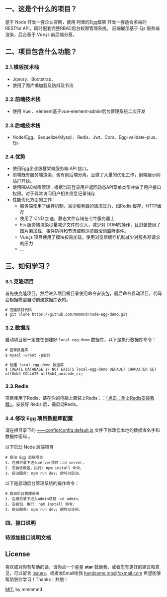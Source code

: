## 一、这是个什么的项目？

基于 Node 开发一套企业官网，使用 阿里的Egg框架 开发一套适合多端的 RESTful API，同时配套完整RBAC后台权限管理系统。
前端展示基于 Ejs 服务端渲染，后台基于 Vue.js 前后端分离。

## 二、项目包含什么功能？

### 2.1.模板技术栈

* Jqeury、Bootstrap、
* 使用了图片懒加载及防抖及节流

### 2.2.前端技术栈

* 使用 Vue 、element基于vue-element-admin后台管理系统二次开发

### 2.3.后端技术栈

* Node/Egg、Sequelize/Mysql 、Redis、Jwt、Cors、Egg-validate-plus、Ejs

### 2.4.优势

* 使用Egg企业级框架做服务端 API 接口。
* 前端既有服务端渲染，也有前后端分离，且做了大量的优化工作，前端展示网站打开快。
* 使用RBAC权限管理 , 根据当前登录用户返回动态API菜单类型并做了用户接口权限。对于异常访问用户相关信息记录储存
* 性能优化方面的工作：
    * 服务端使用了缓存机制，减少服务器的请求压力，如Redis 缓存，HTTP缓存
    * 使用了 CND 加速，静态文件存储在七牛服务器上
    * Ejs 服务端渲染尽量减少文件的引入，减少对 DOM的操作，且封装使用了图片懒加载，事件防抖和节流控制浏览器滚动监听事件。
    * Vue.js 项目使用了模块按需加载，使用浏览器缓存机制减少对服务器请求的压力
    * ...

## 三、如何学习？

### 3.1.克隆项目

首先使克隆项目，然后进入项目根目录使用命令安装包，最后命令启动项目，代码会根据模型自动创建数据库表的。

```
# 克隆项目代码
$ git clone https://github.com/mmmmnd/node-egg-demo.git
```

### 3.2.数据库

启动项目前一定要在创建好 `local-egg-demo` 数据库，以下是执行数据库命令：

```
# 登录数据库
$ mysql -uroot -p密码

# 创建 local-egg-demo 数据库
$ CREATE DATABASE IF NOT EXISTS local-egg-demo DEFAULT CHARACTER SET utf8mb4 COLLATE utf8mb4_unicode_ci;
```

### 3.3.Redis

项目使用了Redis，请在你的电脑上面装上Redis：：[「点击：附上Redis安装教程」](https://www.runoob.com/redis/redis-install.html)，安装好 Redis 后，需启动Redis。

### 3.4.修改 Egg 项目数据库配置

请在根目录下的 [——config/config.default.js](https://github.com/LFB/nodejs-koa-blog/blob/master/config/config.js) 文件下修改您本地的数据库名字和数据库密码 。

以下启动 Node 后端项目

```
# 启动 Egg 后端项目
1. 在根目录下进入server项目：cd server，
2. 安装依赖包，执行: npm install 命令，
3. 启动服务: npm run dev; 即可以启动。
```
以下是启动后台管理系统的操作命令：

```
# 启动后台管理系统
1. 在根目录下进入admin项目：cd admin，
2. 安装包，执行: npm install 命令，
3. 启动服务: npm run dev; 即可以访问。
```

### 四、接口说明
### 待添加接口说明文档

## License

喜欢或对你有帮助的话，请你点一个星星 **star** 鼓励我，或者您有更好的建议和意见，可以留言 [Issues](https://github.com/mmmmnd/node-egg-demo/issues/new)，或者发Email给我 handsome.mo@foxmail.com 希望能够帮助到你学习！Thanks！共勉！

[MIT](https://github.com/mmmmnd/node-egg-demo/blob/master/LICENSE), by mmmmnd
